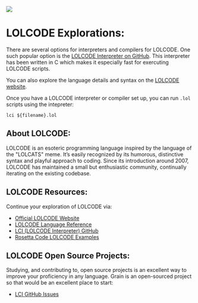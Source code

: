 <img src="https://raw.githubusercontent.com/rtoal/polyglot/master/docs/resources/lolcode-logo-64.png">

# LOLCODE Explorations:

There are several options for interpreters and compilers for LOLCODE. One such popular option is the [LOLCODE Interpreter on GitHub](https://github.com/justinmeza/lci). This interpreter has been written in C which makes it especially fast for exercuting LOLCODE scripts.

You can also explore the language details and syntax on the [LOLCODE website](http://www.lolcode.org/).

Once you have a LOLCODE interpreter or compiler set up, you can run `.lol` scripts using the intepreter:

`lci ${filename}.lol`

## About LOLCODE:

LOLCODE is an esoteric programming language inspired by the language of the "LOLCATS" meme. It’s easily recognized by its humorous, distinctive syntax and playful approach to coding. Since its introduction around 2007, LOLCODE has maintained a small but enthusiastic community, continually iterating on the existing codebase.

## LOLCODE Resources:

Continue your exploration of LOLCODE via:

- [Official LOLCODE Website](http://www.lolcode.org/)
- [LOLCODE Language Reference](https://github.com/justinmeza/lolcode-spec/blob/master/v1.2/lolcode-spec-v1.2.md)
- [LCI (LOLCODE Interpreter) GitHub](https://github.com/justinmeza/lci)
- [Rosetta Code LOLCODE Examples](https://rosettacode.org/wiki/Category:LOLCODE)

## LOLCODE Open Source Projects:

Studying, and contributing to, open source projects is an excellent way to improve your proficiency in any language. Grain is an open-sourced project so that would be an excellent place to start:

- [LCI GitHub Issues](https://github.com/justinmeza/lci/issues)
